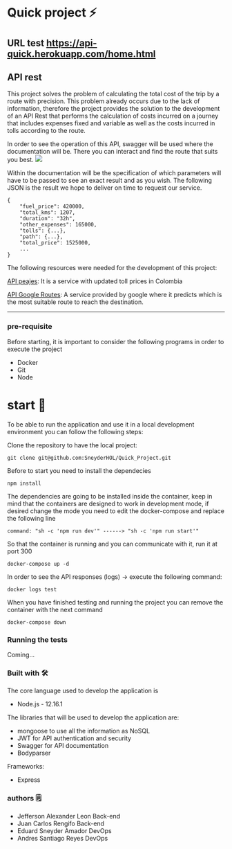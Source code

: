# Quick project ⚡️
## URL test https://api-quick.herokuapp.com/home.html
## API rest

This project solves the problem of calculating the total cost of the trip by a route with precision.
This problem already occurs due to the lack of information, therefore the project provides the solution to the
development of an API Rest that performs the calculation of costs incurred on a journey that includes expenses
fixed and variable as well as the costs incurred in tolls according to the route.

In order to see the operation of this API, swagger will be used where the documentation will be. There you can
interact and find the route that suits you best.
![](img/docs.png)

Within the documentation will be the specification of which parameters will have to be passed to see
an exact result and as you wish. The following JSON is the result we hope to deliver on time
to request our service.
```
{
    "fuel_price": 420000,
    "total_kms": 1207,
    "duration": "32h",
    "other_expenses": 165000,
    "tolls": {...},
    "path": {...},
    "total_price": 1525000,
    ...
}
```

The following resources were needed for the development of this project:

[API peajes](https://api-tolls.herokuapp.com/api-docs): It is a service with updated toll prices
in Colombia


[API Google Routes](https://developers.google.com/maps): A service provided by google where it predicts
which is the most suitable route to reach the destination.

---

### pre-requisite
Before starting, it is important to consider the following programs in order to execute the project
  - Docker
  - Git
  - Node


# start 🚀
To be able to run the application and use it in a local development environment you can follow
the following steps:

Clone the repository to have the local project:
```
git clone git@github.com:SneyderHOL/Quick_Project.git
```
Before to start you need to install the dependecies
```
npm install
```

The dependencies are going to be installed inside the container, keep in mind that the containers
are designed to work in development mode, if desired change the mode you need to edit the
docker-compose and replace the following line
```
command: "sh -c 'npm run dev'" ------> "sh -c 'npm run start'"
```

So that the container is running and you can communicate with it, run it at port 300
```
docker-compose up -d
```

In order to see the API responses (logs) -> execute the following command:
```
docker logs test
```

When you have finished testing and running the project you can remove the container with the
next command
```
docker-compose down
```


### Running the tests
Coming...


### Built with 🛠️
The core language used to develop the application is
- Node.js - 12.16.1

The libraries that will be used to develop the application are:
- mongoose to use all the information as NoSQL
- JWT for API authentication and security
- Swagger for API documentation
- Bodyparser

Frameworks:
- Express


### authors 🗒
- Jefferson Alexander Leon Back-end
- Juan Carlos Rengifo Back-end
- Eduard Sneyder Amador DevOps
- Andres Santiago Reyes DevOps
